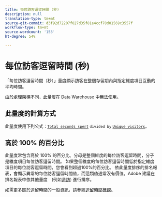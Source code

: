 ```yaml
---
title: 每位訪客逗留時間 (秒)
description: null
translation-type: tm+mt
source-git-commit: d3f92d72207f027d35f81a4ccf70d01569c3557f
workflow-type: tm+mt
source-wordcount: '153'
ht-degree: 54%

---
```



# 每位訪客逗留時間 (秒)

「每位訪客逗留時間（秒）」量度顯示訪客在整個存留期內與指定維度項目互動的平均時間。

由於處理架構不同，此量度在 Data Warehouse 中無法使用。

## 此量度的計算方式

此量度使用下列公式：[`Total seconds spent`](total-seconds-spent.md) `divided by` [`Unique visitors`](unique-visitors.md)。

## 高於 100% 的百分比

此量度常包含高於 100% 的百分比。分母是整個維度的每位訪客逗留時間，分子是維度項目每位訪客逗留時間。 如果整個維度的每位訪客逗留時間低於指定維度項目的每位訪客逗留時間，您會看到超過100%的百分比。 依此量度排序的排名報表，會顯示異常的每位訪客逗留時間值，而這類值通常沒有價值。Adobe 建議在排名報表中依其他量度　(例如[造訪](visits.md)) 進行排序。

如需更多關於逗留時間的一般資訊，請參閱[逗留時間概觀](time-spent.md)。
